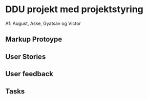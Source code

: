 # DDU projekt med projektstyring
Af: August, Aske, Gyatsav og Victor

## Markup Protoype

## User Stories

## User feedback

## Tasks

